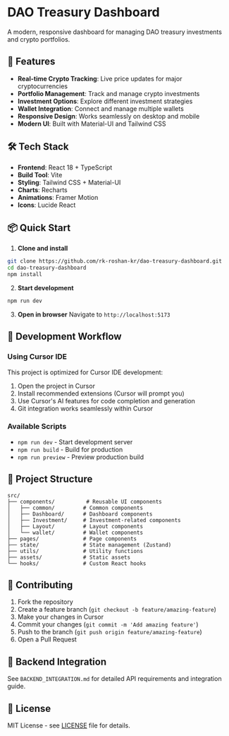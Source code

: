 # DAO Treasury Dashboard

A modern, responsive dashboard for managing DAO treasury investments and crypto portfolios.

## 🚀 Features

- **Real-time Crypto Tracking**: Live price updates for major cryptocurrencies
- **Portfolio Management**: Track and manage crypto investments  
- **Investment Options**: Explore different investment strategies
- **Wallet Integration**: Connect and manage multiple wallets
- **Responsive Design**: Works seamlessly on desktop and mobile
- **Modern UI**: Built with Material-UI and Tailwind CSS

## 🛠️ Tech Stack

- **Frontend**: React 18 + TypeScript
- **Build Tool**: Vite
- **Styling**: Tailwind CSS + Material-UI
- **Charts**: Recharts
- **Animations**: Framer Motion
- **Icons**: Lucide React

## 📦 Quick Start

1. **Clone and install**
```bash
git clone https://github.com/rk-roshan-kr/dao-treasury-dashboard.git
cd dao-treasury-dashboard
npm install
```

2. **Start development**
```bash
npm run dev
```

3. **Open in browser**
Navigate to `http://localhost:5173`

## 🔧 Development Workflow

### Using Cursor IDE
This project is optimized for Cursor IDE development:

1. Open the project in Cursor
2. Install recommended extensions (Cursor will prompt you)
3. Use Cursor's AI features for code completion and generation
4. Git integration works seamlessly within Cursor

### Available Scripts
- `npm run dev` - Start development server
- `npm run build` - Build for production  
- `npm run preview` - Preview production build

## 📁 Project Structure

```
src/
├── components/          # Reusable UI components
│   ├── common/         # Common components
│   ├── Dashboard/      # Dashboard components
│   ├── Investment/     # Investment-related components
│   ├── Layout/         # Layout components
│   └── wallet/         # Wallet components
├── pages/              # Page components
├── state/              # State management (Zustand)
├── utils/              # Utility functions
├── assets/             # Static assets
└── hooks/              # Custom React hooks
```

## 🤝 Contributing

1. Fork the repository
2. Create a feature branch (`git checkout -b feature/amazing-feature`)
3. Make your changes in Cursor
4. Commit your changes (`git commit -m 'Add amazing feature'`)
5. Push to the branch (`git push origin feature/amazing-feature`)
6. Open a Pull Request

## 📝 Backend Integration

See `BACKEND_INTEGRATION.md` for detailed API requirements and integration guide.

## 📄 License

MIT License - see [LICENSE](LICENSE) file for details.
